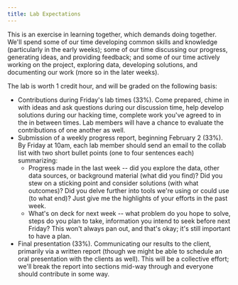 ```yaml
---
title: Lab Expectations
---
```


This is an exercise in learning together, which demands doing together. We'll spend some of our time developing common skills and knowledge (particularly in the early weeks); some of our time discussing our progress, generating ideas, and providing feedback; and some of our time actively working on the project, exploring data, developing solutions, and documenting our work (more so in the later weeks). 

The lab is worth 1 credit hour, and will be graded on the following basis:

* Contributions during Friday's lab times (33\%). Come prepared, chime in with ideas and ask questions during our discussion time, help develop solutions during our hacking time, complete work you've agreed to in the in between times. Lab members will have a chance to evaluate the contributions of one another as well.
* Submission of a weekly progress report, beginning February 2 (33\%). By Friday at 10am, each lab member should send an email to the collab list with two short bullet points (one to four sentences each) summarizing:
  * Progress made in the last week -- did you explore the data, other data sources, or background material (what did you find)? Did you stew on a sticking point and consider solutions (with what outcomes)? Did you delve further into tools we're using or could use (to what end)? Just give me the highlights of your efforts in the past week.
  * What's on deck for next week -- what problem do you hope to solve, steps do you plan to take, information you intend to seek before next Friday? This won't always pan out, and that's okay; it's still important to have a plan.
* Final presentation (33\%). Communicating our results to the client, primarily via a written report (though we might be able to schedule an oral presentation with the clients as well). This will be a collective effort; we'll break the report into sections mid-way through and everyone should contribute in some way. 
